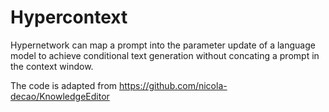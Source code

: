 # Hypercontext
Hypernetwork can map a prompt into the parameter update of a language model to achieve conditional text generation without concating a prompt in the context window.

The code is adapted from https://github.com/nicola-decao/KnowledgeEditor
